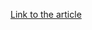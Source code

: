 [Link to the article](https://trendmicro.com/vinfo/my/security/news/ransomware-spotlight/ransomware-spotlight-blackbyte)
